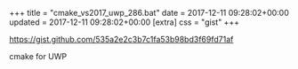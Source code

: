 +++
title = "cmake_vs2017_uwp_286.bat"
date = 2017-12-11 09:28:02+00:00
updated = 2017-12-11 09:28:02+00:00
[extra]
css = "gist"
+++

<https://gist.github.com/535a2e2c3b7c1fa53b98bd3f69fd71af>

cmake for UWP

